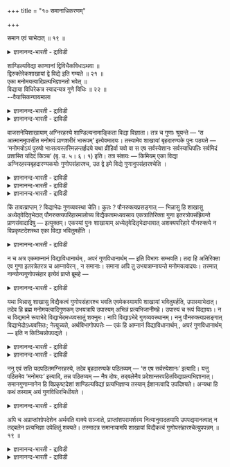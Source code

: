+++
title = "१० समानाधिकरणम्"

+++

समान एवं चाभेदात् ॥ १९ ॥  
<details><summary>ज्ञानानन्द-भारती - द्राविडी</summary>

समान एवम् साबेदात् ॥ १९ ॥
</details>

शाण्डिल्यविद्या काण्वानां द्विविधैकविधाऽथवा ॥  
द्विरुक्तेरेकशाखायां द्वे विद्ये इति गम्यते ॥ २१ ॥  
एका मनोमयत्वादिप्रत्यभिज्ञानतो भवेत् ॥  
विद्याया विधिरेकत्र स्यादन्यत्र गुणे विधिः ॥ २२ ॥  
--वैयासिकन्यायमाला

<details><summary>ज्ञानानन्द-भारती - द्राविडी</summary>

काण्वर्गळिऩ् साण्डिल्य वित्यै इरण्डु विदमा? अल्लदु ऒरे विदम् ताऩा? ऒरे
सागैयिल् इरण्डु तरम् सॊल्लियिरुप्पदाल्, इरण्डु वित्यैगळ् ऎऩ्ऱु
तॆरिगिऱदु।
</details>

<details><summary>ज्ञानानन्द-भारती - द्राविडी</summary>

मऩोमयत्तऩ्मै मुदलियदु ञाबगत्तिऱ्कु वरुव ताल्, ऒरे वित्यैदाऩ् ओरिडत्तिल्
वित्यैक्कु विदि, मऱ्ऱवि टत्तिल् कुण विषयत्तिल् विदियॆऩ्ऱु आगुम्।
</details>

वाजसनेयिशाखायाम् अग्निरहस्ये शाण्डिल्यनामाङ्किता विद्या विज्ञाता। तत्र
च गुणाः श्रूयन्ते — ‘स आत्मानमुपासीत मनोमयं प्राणशरीरं भारूपम्’
इत्येवमादयः। तस्यामेव शाखायां बृहदारण्यके पुनः पठ्यते — ‘मनोमयोऽयं
पुरुषो भाःसत्यस्तस्मिन्नन्तर्हृदये यथा व्रीहिर्वा यवो वा स एष
सर्वस्येशानः सर्वस्याधिपतिः सर्वमिदं प्रशास्ति यदिदं किञ्च’ (बृ. उ. ५।
६। १) इति। तत्र संशयः — किमियम् एका विद्या अग्निरहस्यबृहदारण्यकयोः
गुणोपसंहारश्च, उत द्वे इमे विद्ये गुणानुपसंहारश्चेति ।

<details><summary>ज्ञानानन्द-भारती - द्राविडी</summary>

(ऒरे काण्व सागैयैच् चेर्न्द अक्ऩि रहस्य पिराह्मणत्तिलुम्,
पिरुहदारण्यगत्तिलुम् साण्डिल्य वित्यै पडिक्कप्पट्टिरुक्किऱदु। इदु
वॆव्वेऱा अल्लदु ऒरे वित्यैया ऎऩ्ऱु सन्देहम्। सागै वॆव्वेऱाग इरुन्दाल्
ऒऩ्ऱिल् सॊऩ्ऩदै मऱ्ऱदिल् सॊल्वदु तोषमागादु। अङ्गु ऒरे वित्यै ऎऩ्ऱु
सॊल्ललाम्। ऒरे सागैयिल् ऒरे वित्यैयै इरण्डु तडवै सॊऩ्ऩाल् पुनरुक्ति ऎऩ्ऱ
तोषम् एऱ्पडुम्। आगैयाल् इङ्गु इरण्डुम् वॆव्वेऱु वित्यैगळ् आगैयाल्
ऒऩ्ऱिल् सॊऩ्ऩ कुणङ्गळै मऱ्ऱदिल् सेर्क्कमुडियादु ऎऩ्ऱु पूर्वबक्षम्।
</details>

<details><summary>ज्ञानानन्द-भारती - द्राविडी</summary>

ऒरु इडत्तिल् सॊऩ्ऩ मऩोमयम् मुदलाऩ सिल कुणङ्गळै वेऱु इडत्तिलुम् सॊल्वदाल्
अदे मऩोमय आत्मादाऩ् इङ्गुम् उबास्यम् ऎऩ्ऱु ञाबगम् वरुवदाल् इरण्डु
इडङ्गळिलुम् उबास्यमाऩ आत्मा ऒऩ्ऱुदाऩ्। आगवे वित्यैयुम् ऒऩ्ऱु ताऩ् ऒरु
इडत्तिल् सॊऩ्ऩ कुणङ्गळै वेऱु इडत्तिल् सेर्त्तुक् कॊळ्ळवेण्डियदुदाऩ्। ऒरु
इडत्तिल् उबासऩाविदि इदै अनुवादम् सॆय्दु वेऱु इडत्तिल् कुणङ्गळै
उबदेसिक्किऱदु। आगैयाल् पुनरुक्ति तोषमिल्लै ऎऩ्ऱु सित्तान्दम्)।
</details>

<details><summary>ज्ञानानन्द-भारती - द्राविडी</summary>

वाजसनेयि सागैयिल् अक्ऩि रहस्यत्तिल् साण्डिल्यमॆऩ्ऱु पॆयरिडप्पट्टुळ्ळ
वित्यै अऱियप् पडुगिऱदु। अङ्गे “अवऩ् मऩोमयऩाय् पिराणऩै सरीरमायुडैयवऩाय्,
पिरगासरूबमायुळ्ळ आत्मावै उबासिक्क वेण्डुम्" ऎऩ्ऱु इदु मुदलाऩ कुणङ्गळ्
सॊल्लप्पडुगिऩ्ऱऩ। अदे सागैयिल् पिरुहदारण्य कत्तिलो, “इन्द पुरुषऩ्
मऩोमयऩ्, पिरगासस्वरूबऩ् ह्रुदयत्तिऱ्कुळ् अङ्गे नॆल् पोलवो, यवम् पोलवो
(सूक्ष्ममाऩवऩ्) अन्द इवर् ऎल्लावऱ् ऱिऱ्कुम् स्वामि, ऎल्लावऱ्ऱिऱ्कुम्
तलैवर्, इदु ऎदॆल्लामो, इदु ऎल्लावऱ्ऱैयुम् आळुगिऱार्" (पिरुहत्।V-६-१)
ऎऩ्ऱु सॊल्लप् पट्टिरुक्किऱदु। अङ्गे संसयम् अक्ऩि रहस्यम्,
पिरुहदारण्यगम् इरण्डिलुम् इदु ऒरे वित्यैया (ऒऩ्ऱुक्कॊऩ्ऱु) कुणङ्गळै
सेर्त्तुक्कॊळ्ळ वेण्डियदुमुण्डा, अल्लदु इवै (तऩित्तऩियाग) इरण्डु
वित्यैगळा, कुणङ्गळुक्कु उबसम्हारम् इल्लैया, ऎऩ्ऱु।
</details>

किं तावत्प्राप्तम् ? विद्याभेदः गुणव्यवस्था चेति। कुतः ?
पौनरुक्त्यप्रसङ्गात् — भिन्नासु हि शाखासु अध्येतृवेदितृभेदात्
पौनरुक्त्यपरिहारमालोच्य विद्यैकत्वमध्यवसाय एकत्रातिरिक्ता गुणा
इतरत्रोपसंह्रियन्ते प्राणसंवादादिषु — इत्युक्तम्। एकस्यां पुनः शाखायाम्
अध्येतृवेदितृभेदाभावात् अशक्यपरिहारे पौनरुक्त्ये न विप्रकृष्टदेशस्था एका
विद्या भवितुमर्हति ।

<details><summary>ज्ञानानन्द-भारती - द्राविडी</summary>

पूर्वबक्षम्: ऎदु किडैक्किऱदु? वित्यै वॆव् वेऱु कुणङ्गळुक्कु वियवस्तैयुम्
(अदिलुळ्ळदु अददऱ्कु ऎऩ्ऱु) ऎऩ्ऱु। एऩ्? “पुऩरुक्ति” (तिरुम्बच्
चॊल्वदॆऩ्ऱदोषम्) एऱ्पडुमाऩदाल् सागैगळ् वॆव्वेऱायिरुन्दाल् अल्लवा
अत्ययऩम् सॆय्गिऱवर्, अऱिगिऱवर्गळ् इवर्गळ् वेऱुबडुवदाल्, पुऩरुक्ति
तोषमिल्लै ऎऩ्बदै यालोसित्तु, ऒरे वित्यै यॆऩ्ऱु तीर्माऩित्तु ऒरु इडत्तिल्
अदिगमागवुळ्ळ कुणङ्गळ् मऱ्ऱविडत्तिल् सेर्क्कप्पडुगिऩ्ऱऩ, पिराण संवादम्
मुदलियवैगळिल् ऎऩ्ऱु सॊल्लप्पट्टदु? सागै ऒऩ्ऱागवेयिरुक्कुम् पोदु,
अत्ययऩम् सॆय्गिऱवर्, अऱिगिऱवर् इवर्गळुक्कु वेऱ्ऱुमैयिल्लाद तिऩाल्,
पुऩरुक्ति तोषत्तिऱ्कु परिहारम् सॊल्ल मुडियामलिरुप्पदाल्, तळ्ळि वेऱु
इडत्तिलिरुप्पदु ऒरे वित्यैयायिरुप्पदु नियायमिल्लै।
</details>

न च अत्र एकमाम्नानं विद्याविधानार्थम् , अपरं गुणविधानार्थम् — इति विभागः
सम्भवति। तदा हि अतिरिक्ता एव गुणा इतरत्रेतरत्र च आम्नायेरन् , न
समानाः। समाना अपि तु उभयत्राम्नायन्ते मनोमयत्वादयः। तस्मात्
नान्योन्यगुणोपसंहार इत्येवं प्राप्ते ब्रूमहे —

<details><summary>ज्ञानानन्द-भारती - द्राविडी</summary>

ओरिडत्तिल् वित्यैयै विदिप्पदऱ्काग सॊल्लप् पट्टदु ऒऩ्ऱु, कुणत्तै
विदिप्पदऱ्काग मऱ्ऱॊऩ्ऱु, ऎऩ्ऱु पिरित्तलुम् सम्बविक्कादु।
अप्पडियिरुन्दाल्, अदिगमागयुळ्ळ कुणङ्गळ् मात्तिरम् ताऩ् वॆव्वेऱु इडत्तिल्
सॊल्लप्पट्टिरुक्कुम्। समाऩमाऩ कुणङ्गळ् सॊल्लप्पट्टिरुक्कादु; आऩाल्,
मऩोमयत्तऩ्मै मुदलिय समाऩमाऩ कुणङ्गळुम्, इरण्डु इडङ्ग ळिलुम्
सॊल्लप्पडुगिऩ्ऱऩ। आगैयाल् ऒऩ्ऱुक्कॊऩ्ऱु कुणङ्गळैच् चेर्त्तुक्कॊळ्वदु
किडैयादु, ऎऩ्ऱु।
</details>

यथा भिन्नासु शाखासु विद्यैकत्वं गुणोपसंहारश्च भवति एवमेकस्यामपि शाखायां
भवितुमर्हति, उपास्याभेदात्। तदेव हि ब्रह्म मनोमयत्वादिगुणकम् उभयत्रापि
उपास्यम् अभिन्नं प्रत्यभिजानीमहे। उपास्यं च रूपं विद्यायाः। न च
विद्यमाने रूपाभेदे विद्याभेदमध्यवसातुं शक्नुमः। नापि विद्याऽभेदे
गुणव्यवस्थानम्। ननु पौनरुक्त्यप्रसङ्गात् विद्याभेदोऽध्यवसितः;
नेत्युच्यते, अर्थविभागोपपत्तेः — एकं हि आम्नानं विद्याविधानार्थम् , अपरं
गुणविधानार्थम् — इति न किञ्चिन्नोपपद्यते ।

<details><summary>ज्ञानानन्द-भारती - द्राविडी</summary>

सित्तान्दम्: इव्विदम् एऱ्पडुम्बोदु सॊल्गि ऱोम्। वॆव्वेऱायुळ्ळ सागैगळिल्
वित्यैक्कु ऒऩ्ऱायिरुक्कुम् तऩ्मैयुम्, कुणङ्गळुक्कु उबसम् हारमुम् ऎप्पडि
इरुक्किऱदो, अप्पडिये ऒरे सागैयिलुम्गूड उण्डॆऩ्बदु नियायम्, उबासिक्कप्
पडुवदु वेऱुबडाददिऩाल्, मऩोमयत्वम् मुदलाऩ कुणङ्गळैयुडैय अदे पिरह्ममल्लवा
इरण्डु इडङ्गळिलुम् वेऱुबडामल् उबास्यमाग अऱिगिऱोम्? वित्यैक्के स्वरूबम्
उबासिक्कप्पडुवदु ताऩ्। स्वरूबत्तिल् वेऱ्ऱुमैयिल्लामैयिरुक्कुम् - पोदु
वित्यैयिल् वेऱ्ऱुमैयॆऩ्ऱु तीर्माऩिक्क नम्माल् मुडियविल्लै। वित्यै
वेऱुबडाद पोदु कुणङ् गळुक्कु वियवस्ताऩम् (तऩित्तऩियॆऩ्ऱु) ऎऩ्बदुम् इल्लै।
</details>

<details><summary>ज्ञानानन्द-भारती - द्राविडी</summary>

पुऩरुक्ति तोषमेऱ्पडुमाऩदिऩाल् वित्यैक्कु पेदमॆऩ्ऱु
तीर्माऩिक्कप्पट्टदेयॆऩ्ऱाल्, अप्पडि यल्ल ऎऩ्गिऱोम्, विषयत्तैप् पिरिप्पदु
पॊरुन्दुमाऩ तिऩाल्, ओरिडत्तिल् सॊल्लुदल् वित्यैयै विदिप्पदऱ्काग, मऱ्ऱदु
कुणत्तै विदिप्पदऱ्काग, ऎऩ्बदिल् पॊरुत्तमिल्लैयॆऩ्बदिल्लै।
</details>

ननु एवं सति यदपठितमग्निरहस्ये, तदेव बृहदारण्यके पठितव्यम् — ‘स एष
सर्वस्येशानः’ इत्यादि। यत्तु पठितमेव ‘मनोमयः’ इत्यादि, तन्न पठितव्यम् —
नैष दोषः, तद्बलेनैव प्रदेशान्तरपठितविद्याप्रत्यभिज्ञानात्।
समानगुणाम्नानेन हि विप्रकृष्टदेशां शाण्डिल्यविद्यां प्रत्यभिज्ञाप्य
तस्याम् ईशानत्वादि उपदिश्यते। अन्यथा हि कथं तस्याम् अयं गुणविधिरभिधीयते
।

<details><summary>ज्ञानानन्द-भारती - द्राविडी</summary>

इव्विदमाऩाल्, अक्ऩि रहस्यत्तिल् ऎदु सॊल्लप्पडविल्लैयो, अदु मात्तिरम्दाऩे
पिरुहदा रण्यत्तिल् सॊल्लप्पड वेण्डुम्, “अन्द इवर् ऎल्लावऱ्ऱिऱ्कुम्
स्वामि” ऎऩ्बदु मुदलाऩदु? ऎदु मऩोमयत्वम् मुदलियदु
सॊल्लप्पट्टेयिरुक्किऱदो, अदु सॊल्ल वेण्डियदिल्लैयल्लवा? ऎऩ्ऱाल्, इदु
तोषमागादु; अदिऩ् (तिरुम्बच्चॊऩ्ऩदिऩ्) पलत्ति ऩाल्दाऩ् वेऱु इडत्तिल्
सॊल्लप्पट्ट वित्यैयिऩ् ञाबगमेऱ्पडुवदाल्। समाऩमाऩ कुणङ्गळै सॊल्वदिऩाल्
अल्लवा तळ्ळियुळ्ळविडत्तिलिरुक्कुम् साण्डिल्य वित्यैयै ञाबगप्पडुत्ति
अदिल् स्वामि ऎऩ्ऱ तऩ्मै मुदलियदु उबदेसिक्कप्पडुगिऱदु। वेऱुविदमाऩाल्
अदिल् इन्द कुणङ्गळ् विदिक्कप् पडुवदु ऎऩ्ऱु ऎप्पडि सॊल्लमुडियुम्?
</details>

अपि च अप्राप्तांशोपदेशेन अर्थवति वाक्ये सञ्जाते, प्राप्तांशपरामर्शस्य
नित्यानुवादतयापि उपपद्यमानत्वात् न तद्बलेन प्रत्यभिज्ञा उपेक्षितुं
शक्यते। तस्मादत्र समानायामपि शाखायां विद्यैकत्वं
गुणोपसंहारश्चेत्युपपन्नम् ॥ १९ ॥

<details><summary>ज्ञानानन्द-भारती - द्राविडी</summary>

मेलुम्, किडैक्काद अंसत्तै उबदेसिप्पदि ऩाल् वाक्यम् अर्त्तमुळ्ळदाग
एऱ्पडुम्बोदु, किडैत् तुळ्ळ अंसत्तै तिरुम्बच्चॊल्लुदल् ऎप्पॊऴुदुमे
अऩुवादम् ऎऩ्ऱ मुऱैयिल् पॊरुत्तमागुमाऩदाल्, अदऩ् पलत्तैक् कॊण्डु
ञाबगमेऱ्पडुवदै उबेक्षिप्पदु मुडियादु (वेण्डामॆऩ्ऱु सॊल्ल मुडियादु)।
</details>

<details><summary>ज्ञानानन्द-भारती - द्राविडी</summary>

आगैयाल् इङ्गे सागै समाऩमायिरुन्दालुम् कूड वित्यैक्कु ऒऩ्ऱायिरुक्कुम्
तऩ्मैयुम् कुणङ्गळुक्कु उबसम्हारमुम् उसिदमे।
</details>

